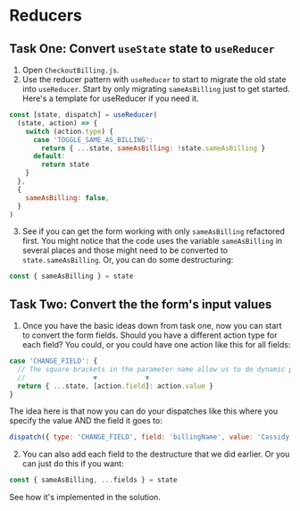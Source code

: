 # Reducers

## Task One: Convert `useState` state to `useReducer`

1. Open `CheckoutBilling.js`.
2. Use the reducer pattern with `useReducer` to start to migrate the old state into `useReducer`. Start by only migrating `sameAsBilling` just to get started. Here's a template for useReducer if you need it.

```js
const [state, dispatch] = useReducer(
  (state, action) => {
    switch (action.type) {
      case 'TOGGLE_SAME_AS_BILLING':
        return { ...state, sameAsBilling: !state.sameAsBilling }
      default:
        return state
    }
  },
  {
    sameAsBilling: false,
  }
)
```

3. See if you can get the form working with only `sameAsBilling` refactored first. You might notice that the code uses the variable `sameAsBilling` in several places and those might need to be converted to `state.sameAsBilling`. Or, you can do some destructuring:

```js
const { sameAsBilling } = state
```

## Task Two: Convert the the form's input values

1. Once you have the basic ideas down from task one, now you can start to convert the form fields. Should you have a different action type for each field? You could, or you could have one action like this for all fields:

```js
case 'CHANGE_FIELD': {
  // The square brackets in the parameter name allow us to do dynamic parameter names
  //                 ▼            ▼
  return { ...state, [action.field]: action.value }
}
```

The idea here is that now you can do your dispatches like this where you specify the value AND the field it goes to:

```js
dispatch({ type: 'CHANGE_FIELD', field: 'billingName', value: 'Cassidy' })
```

2. You can also add each field to the destructure that we did earlier. Or you can just do this if you want:

```js
const { sameAsBilling, ...fields } = state
```

See how it's implemented in the solution.
